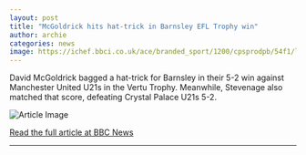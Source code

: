 ```yaml
---
layout: post
title: "McGoldrick hits hat-trick in Barnsley EFL Trophy win"
author: archie
categories: news
image: https://ichef.bbci.co.uk/ace/branded_sport/1200/cpsprodpb/54f1/live/d4ccfe80-aec5-11f0-aac8-33fb9543690b.jpg
---
```

David McGoldrick bagged a hat-trick for Barnsley in their 5-2 win against Manchester United U21s in the Vertu Trophy. Meanwhile, Stevenage also matched that score, defeating Crystal Palace U21s 5-2.

![Article Image](https://ichef.bbci.co.uk/ace/branded_sport/1200/cpsprodpb/54f1/live/d4ccfe80-aec5-11f0-aac8-33fb9543690b.jpg)

[Read the full article at BBC News](https://www.bbc.com/sport/football/articles/c98n3n2d1p6o?at_medium=RSS&at_campaign=rss)

---
